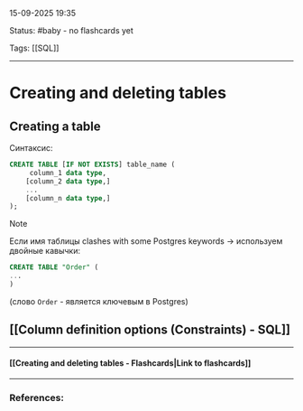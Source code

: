 
15-09-2025 19:35

Status: #baby - no flashcards yet

Tags: [[SQL]]

---
# Creating and deleting tables

## Creating a table

Синтаксис:
```sql
CREATE TABLE [IF NOT EXISTS] table_name (
     column_1 data type,
    [column_2 data type,]
    ...
    [column_n data type,]
);
```


> [!note] 
> Если имя таблицы clashes with some Postgres keywords -> используем двойные кавычки:
> ```sql
> CREATE TABLE "Order" (
> ...
> )
> ```
> (слово `Order` - является ключевым в Postgres)

## [[Column definition options (Constraints) - SQL]]

----
#### [[Creating and deleting tables - Flashcards|Link to flashcards]]



---
### References:

